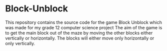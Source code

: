 # Block-Unblock
This repository contains the source code for the game Block Unblock which was made for my grade 12 computer science project
The aim of the game is to get the main block out of the maze by moving the other blocks either vertically or horizontally. The blocks will either move only horizontally or only vertically.
